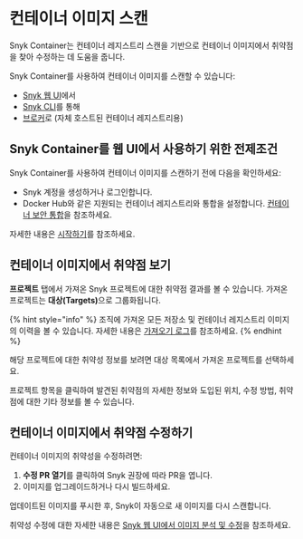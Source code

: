 # 컨테이너 이미지 스캔

Snyk Container는 컨테이너 레지스트리 스캔을 기반으로 컨테이너 이미지에서 취약점을 찾아 수정하는 데 도움을 줍니다.

Snyk Container를 사용하여 컨테이너 이미지를 스캔할 수 있습니다:

* [Snyk 웹 UI](use-snyk-container/)에서
* [Snyk CLI](../../snyk-cli/scan-and-maintain-projects-using-the-cli/snyk-cli-for-snyk-container/)를 통해
* [브로커](../../enterprise-setup/snyk-broker/snyk-broker-container-registry-agent/integrate-with-self-hosted-container-registries-broker.md)로 (자체 호스트된 컨테이너 레지스트리용)

## **Snyk Container를 웹 UI에서 사용하기 위한 전제조건**

Snyk Container를 사용하여 컨테이너 이미지를 스캔하기 전에 다음을 확인하세요:

* Snyk 계정을 생성하거나 로그인합니다.
* Docker Hub와 같은 지원되는 컨테이너 레지스트리와 통합을 설정합니다. [컨테이너 보안 통합](container-registry-integrations/)을 참조하세요.

자세한 내용은 [시작하기](../../getting-started/)를 참조하세요.

## 컨테이너 이미지에서 취약점 보기

**프로젝트** 탭에서 가져온 Snyk 프로젝트에 대한 취약점 결과를 볼 수 있습니다. 가져온 프로젝트는 **대상(Targets)**&#xC73C;로 그룹화됩니다.

{% hint style="info" %}
조직에 가져온 모든 저장소 및 컨테이너 레지스트리 이미지의 이력을 볼 수 있습니다. 자세한 내용은 [가져오기 로그](../../snyk-admin/snyk-projects/import-log.md)를 참조하세요.
{% endhint %}

해당 프로젝트에 대한 취약성 정보를 보려면 대상 목록에서 가져온 프로젝트를 선택하세요.

프로젝트 항목을 클릭하여 발견된 취약점의 자세한 정보와 도입된 위치, 수정 방법, 취약점에 대한 기타 정보를 볼 수 있습니다.

## 컨테이너 이미지에서 취약점 수정하기

컨테이너 이미지의 취약성을 수정하려면:

1. **수정 PR 열기**를 클릭하여 Snyk 권장에 따라 PR을 엽니다.
2. 이미지를 업그레이드하거나 다시 빌드하세요.

업데이트된 이미지를 푸시한 후, Snyk이 자동으로 새 이미지를 다시 스캔합니다.

취약성 수정에 대한 자세한 내용은 [Snyk 웹 UI에서 이미지 분석 및 수정](use-snyk-container/analyze-and-fix-container-images.md)을 참조하세요.
